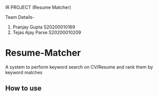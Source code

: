 IR PROJECT (Resume Matcher)

Team Details-
1. Pranjay Gupta S20200010169
2. Tejas Ajay Parse S20200010209

# Resume-Matcher
A system to perform keyword search on CV/Resume and rank them by keyword matches

## How to use

